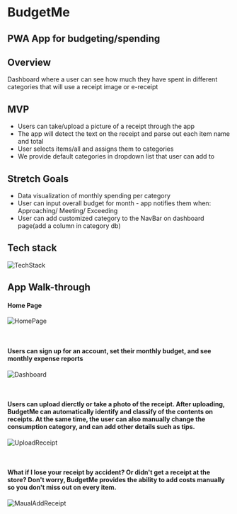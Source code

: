 # BudgetMe

## PWA App for budgeting/spending

## Overview

Dashboard where a user can see how much they have spent in different categories that will use a receipt image or e-receipt

## MVP

* Users can take/upload a picture of a receipt through the app
* The app will detect the text on the receipt and parse out each item name and total
* User selects items/all and assigns them to categories
* We provide default categories in dropdown list that user can add to

## Stretch Goals

* Data visualization of monthly spending per category
* User can input overall budget for month - app notifies them when:
  Approaching/
  Meeting/
  Exceeding
* User can add customized category to the NavBar on dashboard page(add a column in category db)

## Tech stack

![TechStack](https://s1.ax1x.com/2020/07/30/amOCRS.png)

## App Walk-through

#### Home Page

![HomePage](https://media.giphy.com/media/Ma0H2mCPETygSHHrUW/giphy.gif)

<br/>

#### Users can sign up for an account, set their monthly budget, and see monthly expense reports

![Dashboard](https://media.giphy.com/media/MBafUxY9ez1EFqBBkl/giphy.gif)

<br/>

#### Users can upload dierctly or take a photo of the receipt. After uploading, BudgetMe can automatically identify and classify of the contents on receipts. At the same time, the user can also manually change the consumption category, and can add other details such as tips.

![UploadReceipt](https://media.giphy.com/media/Su0Cy7jvAWBTJRtvyL/giphy.gif)

<br/>

#### What if I lose your receipt by accident? Or didn't get a receipt at the store? Don't worry, BudgetMe provides the ability to add costs manually so you don't miss out on every item.

![MaualAddReceipt](https://media.giphy.com/media/fA7lj5Okt9zks4XgkJ/giphy.gif)




